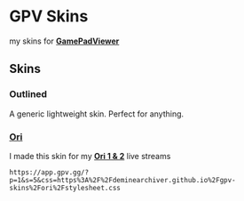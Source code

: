 # GPV Skins
my skins for [**GamePadViewer**](https://gamepadviewer.com/)

## Skins
### Outlined
A generic lightweight skin. Perfect for anything.
### [Ori](/ori)
I made this skin for my [**Ori 1 & 2**](https://www.orithegame.com) live streams

```
https://app.gpv.gg/?p=1&s=5&css=https%3A%2F%2Fdeminearchiver.github.io%2Fgpv-skins%2Fori%2Fstylesheet.css
```